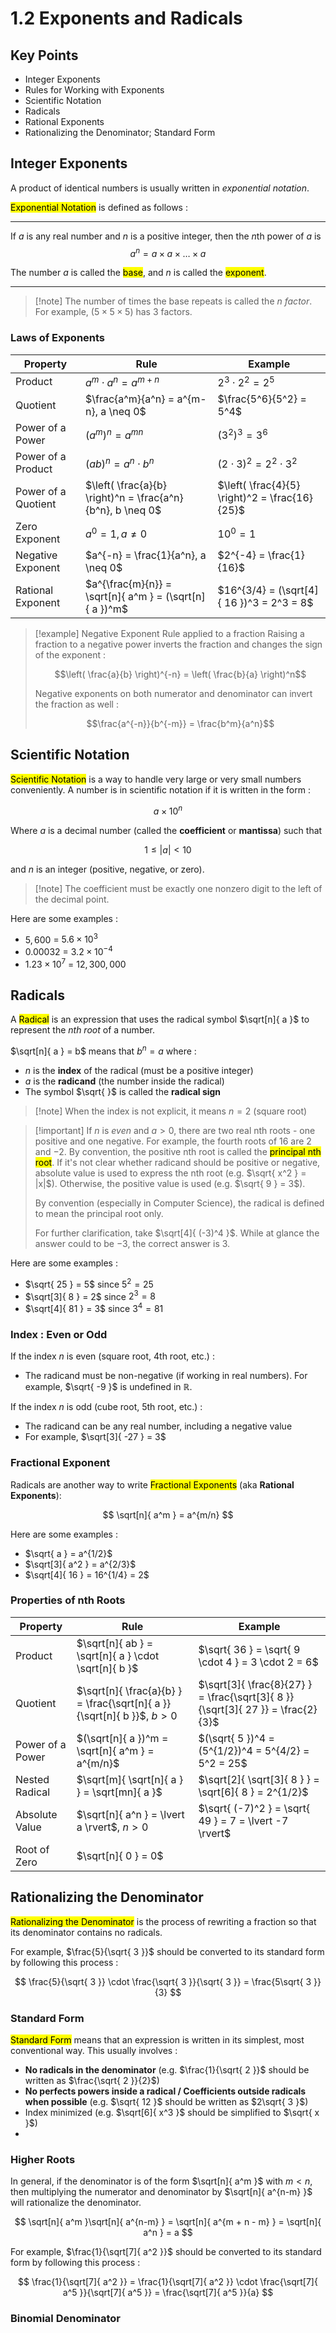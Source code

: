 # 1.2 Exponents and Radicals

## Key Points

- Integer Exponents
- Rules for Working with Exponents
- Scientific Notation
- Radicals
- Rational Exponents
- Rationalizing the Denominator; Standard Form

## Integer Exponents

A product of identical numbers is usually written in *exponential notation*.

<mark class="hltr-trippy">Exponential Notation</mark> is defined as follows :

---

If $a$ is any real number and $n$ is a positive integer, then the $n$th power of $a$ is
$$
a^n = a \times a \times \dots \times a
$$

The number $a$ is called the <mark class="hltr-trippy">base</mark>, and $n$ is called the <mark class="hltr-trippy">exponent</mark>.

---

> [!note] The number of times the base repeats is called the $n$ *factor*.
> For example, $(5 \times 5 \times 5)$ has 3 factors.


### Laws of Exponents

| Property            | Rule                                                       | Example                                        |
| ------------------- | ---------------------------------------------------------- | ---------------------------------------------- |
| Product             | $a^m \cdot a^n = a^{m+n}$                                  | $2^3 \cdot 2^2 = 2^5$                          |
| Quotient            | $\frac{a^m}{a^n} = a^{m-n}, a \neq 0$                      | $\frac{5^6}{5^2} = 5^4$                        |
| Power of a Power    | $(a^m)^n = a^{mn}$                                         | $(3^2)^3 = 3^6$                                |
| Power of a Product  | $(ab)^n = a^n \cdot b^n$                                   | $(2 \cdot 3)^2 = 2^2 \cdot 3^2$                |
| Power of a Quotient | $\left( \frac{a}{b} \right)^n = \frac{a^n}{b^n}, b \neq 0$ | $\left( \frac{4}{5} \right)^2 = \frac{16}{25}$ |
| Zero Exponent       | $a^0 = 1, a \neq 0$                                        | $10^0 = 1$                                     |
| Negative Exponent   | $a^{-n} = \frac{1}{a^n}, a \neq 0$                         | $2^{-4} = \frac{1}{16}$                        |
| Rational Exponent   | $a^{\frac{m}{n}} = \sqrt[n]{ a^m } = (\sqrt[n]{ a })^m$    | $16^{3/4} = (\sqrt[4]{ 16 })^3 = 2^3 = 8$      |

> [!example] Negative Exponent Rule applied to a fraction
> Raising a fraction to a negative power inverts the fraction and changes the sign of the exponent :
> 
> $$\left( \frac{a}{b} \right)^{-n} = \left( \frac{b}{a} \right)^n$$
> 
> Negative exponents on both numerator and denominator can invert the fraction as well :
> 
> $$\frac{a^{-n}}{b^{-m}} = \frac{b^m}{a^n}$$


## Scientific Notation

<mark class="hltr-trippy">Scientific Notation</mark> is a way to handle very large or very small numbers conveniently. A number is in scientific notation if it is written in the form :

$$
a \times 10^n
$$

Where $a$ is a decimal number (called the **coefficient** or **mantissa**) such that

$$
1 \leq |a| < 10
$$

and $n$ is an integer (positive, negative, or zero).

> [!note] The coefficient must be exactly one nonzero digit to the left of the decimal point.

Here are some examples :
- $5,600$ = $5.6 \times 10^3$
- $0.00032$ = $3.2 \times 10^{-4}$
- $1.23 \times 10^7$ = $12,300,000$


## Radicals

A <mark class="hltr-trippy">Radical</mark> is an expression that uses the radical symbol $\sqrt[n]{ a }$ to represent the *nth root* of a number.

$\sqrt[n]{ a } = b$  means that   $b^n = a$  where :
- $n$ is the **index** of the radical (must be a positive integer)
- $a$ is the **radicand** (the number inside the radical)
- The symbol $\sqrt{  }$ is called the **radical sign**

> [!note] When the index is not explicit, it means $n = 2$  (square root)

> [!important] If $n$ is *even* and $a>0$, there are two real nth roots - one positive and one negative. For example, the fourth roots of $16$ are $2$ and $-2$.
> By convention, the positive nth root is called the <mark class="hltr-trippy">principal nth root</mark>. If it's not clear whether radicand should be positive or negative, absolute value is used to express the nth root (e.g. $\sqrt{ x^2 } = |x|$). Otherwise, the positive value is used (e.g. $\sqrt{ 9 } = 3$).
> 
> By convention (especially in Computer Science), the radical is defined to mean the principal root only.
> 
> For further clarification, take $\sqrt[4]{ (-3)^4 }$. While at glance the answer could to be $-3$, the correct answer is $3$.

Here are some examples :
- $\sqrt{ 25 } = 5$  since  $5^2 = 25$
- $\sqrt[3]{ 8 } = 2$  since $2^3 = 8$
- $\sqrt[4]{ 81 } = 3$  since  $3^4 = 81$


### Index : Even or Odd

If the index $n$ is even (square root, 4th root, etc.) :
- The radicand must be non-negative (if working in real numbers). For example, $\sqrt{ -9 }$  is undefined in $\mathbb{R}$.

If the index $n$ is odd (cube root, 5th root, etc.) :
- The radicand can be any real number, including a negative value
- For example, $\sqrt[3]{ -27 } = 3$


### Fractional Exponent

Radicals are another way to write <mark class="hltr-trippy">Fractional Exponents</mark>  (aka **Rational Exponents**):

$$
\sqrt[n]{ a^m } = a^{m/n}
$$

Here are some examples :
- $\sqrt{ a } = a^{1/2}$
- $\sqrt[3]{ a^2 } = a^{2/3}$
- $\sqrt[4]{ 16 } = 16^{1/4} = 2$

### Properties of nth Roots

| Property         | Rule                                                                     | Example                                                                         |
| ---------------- | ------------------------------------------------------------------------ | ------------------------------------------------------------------------------- |
| Product          | $\sqrt[n]{ ab } = \sqrt[n]{ a } \cdot \sqrt[n]{ b }$                     | $\sqrt{ 36 } = \sqrt{ 9 \cdot 4 } = 3 \cdot 2 = 6$                              |
| Quotient         | $\sqrt[n]{ \frac{a}{b} } = \frac{\sqrt[n]{ a }}{\sqrt[n]{ b }}$, $b > 0$ | $\sqrt[3]{ \frac{8}{27} } = \frac{\sqrt[3]{ 8 }}{\sqrt[3]{ 27 }} = \frac{2}{3}$ |
| Power of a Power | $(\sqrt[n]{ a })^m = \sqrt[n]{ a^m } = a^{m/n}$                          | $(\sqrt{ 5 })^4 = (5^{1/2})^4 = 5^{4/2} = 5^2 = 25$                             |
| Nested Radical   | $\sqrt[m]{ \sqrt[n]{ a } } = \sqrt[mn]{ a }$                             | $\sqrt[2]{ \sqrt[3]{ 8 } } = \sqrt[6]{ 8 } = 2^{1/2}$                           |
| Absolute Value   | $\sqrt[n]{ a^n } = \lvert a \rvert$, $n > 0$                             | $\sqrt{ (-7)^2 } = \sqrt{ 49 } = 7 = \lvert -7 \rvert$                          |
| Root of Zero     | $\sqrt[n]{ 0 } = 0$                                                      |                                                                                 |

## Rationalizing the Denominator

<mark class="hltr-trippy">Rationalizing the Denominator</mark> is the process of rewriting a fraction so that its denominator contains no radicals.

For example, $\frac{5}{\sqrt{ 3 }}$ should be converted to its standard form by following this process :

$$
\frac{5}{\sqrt{ 3 }} \cdot \frac{\sqrt{ 3 }}{\sqrt{ 3 }} = \frac{5\sqrt{ 3 }}{3}
$$

### Standard Form

<mark class="hltr-trippy">Standard Form</mark> means that an expression is written in its simplest, most conventional way. This usually involves :
- **No radicals in the denominator** (e.g. $\frac{1}{\sqrt{ 2 }}$ should be written as $\frac{\sqrt{ 2 }}{2}$)
- **No perfects powers inside a radical / Coefficients outside radicals when possible** (e.g. $\sqrt{ 12 }$ should be written as $2\sqrt{ 3 }$)
- Index minimized (e.g. $\sqrt[6]{ x^3 }$ should be simplified to $\sqrt{ x }$)
- 




### Higher Roots

In general, if the denominator is of the form $\sqrt[n]{ a^m }$ with $m < n$, then multiplying the numerator and denominator by $\sqrt[n]{ a^{n-m} }$ will rationalize the denominator.

$$
\sqrt[n]{ a^m }\sqrt[n]{ a^{n-m} } = \sqrt[n]{ a^{m + n - m} } = \sqrt[n]{ a^n } = a
$$

For example, $\frac{1}{\sqrt[7]{ a^2 }}$ should be converted to its standard form by following this process :

$$
\frac{1}{\sqrt[7]{ a^2 }} = \frac{1}{\sqrt[7]{ a^2 }} \cdot \frac{\sqrt[7]{ a^5 }}{\sqrt[7]{ a^5 }} = \frac{\sqrt[7]{ a^5 }}{a}
$$


### Binomial Denominator

